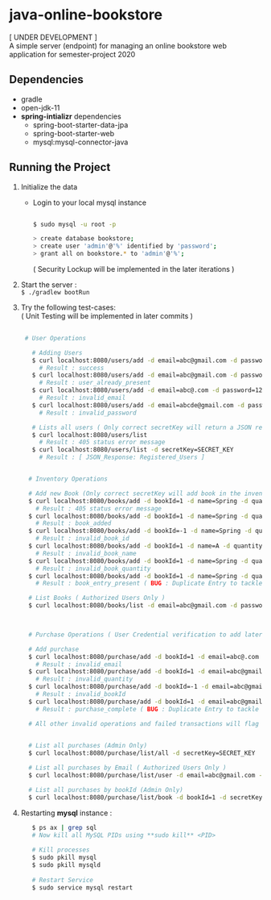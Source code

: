 # java-online-bookstore
[ UNDER DEVELOPMENT ]  
A simple server (endpoint) for managing an online bookstore web application for semester-project 2020

## Dependencies
- gradle
- open-jdk-11
- **spring-intializr** dependencies
  * spring-boot-starter-data-jpa
  * spring-boot-starter-web
  * mysql:mysql-connector-java

## Running the Project
1. Initialize the data
    - Login to your local mysql instance  
      ```bash
      
      $ sudo mysql -u root -p
      
      > create database bookstore;
      > create user 'admin'@'%' identified by 'password';
      > grant all on bookstore.* to 'admin'@'%';
      
      ```
      ( Security Lockup will be implemented in the later iterations )

2. Start the server :  
   ``$ ./gradlew bootRun``
   
3. Try the following test-cases:  
   ( Unit Testing will be implemented in later commits )
   ```bash
      
    # User Operations

      # Adding Users
      $ curl localhost:8080/users/add -d email=abc@gmail.com -d password=12345678
        # Result : success
      $ curl localhost:8080/users/add -d email=abc@gmail.com -d password=12347865
        # Result : user_already_present
      $ curl localhost:8080/users/add -d email=abc@.com -d password=12345678
        # Result : invalid_email
      $ curl localhost:8080/users/add -d email=abcde@gmail.com -d password=1234
        # Result : invalid_password
   
      # Lists all users ( Only correct secretKey will return a JSON response )
      $ curl localhost:8080/users/list
        # Result : 405 status error message
      $ curl localhost:8080/users/list -d secretKey=SECRET_KEY
        # Result : [ JSON_Response: Registered_Users ]

    ```
    ```bash
    
      # Inventory Operations

      # Add new Book (Only correct secretKey will add book in the inventory)
      $ curl localhost:8080/books/add -d bookId=1 -d name=Spring -d quantity=1
        # Result : 405 status error message
      $ curl localhost:8080/books/add -d bookId=1 -d name=Spring -d quantity=1  -d secretKey=SECRET_KEY
        # Result : book_added
      $ curl localhost:8080/books/add -d bookId=-1 -d name=Spring -d quantity=1  -d secretKey=SECRET_KEY
        # Result : invalid_book_id
      $ curl localhost:8080/books/add -d bookId=1 -d name=A -d quantity=1 -d secretKey=SECRET_KEY
        # Result : invalid_book_name
      $ curl localhost:8080/books/add -d bookId=1 -d name=Spring -d quantity=0  -d secretKey=SECRET_KEY
        # Result : invalid_book_quantity
      $ curl localhost:8080/books/add -d bookId=1 -d name=Spring -d quantity=1  -d secretKey=SECRET_KEY
        # Result : book_entry_present ( BUG : Duplicate Entry to tackle later )

      # List Books ( Authorized Users Only )
      $ curl localhost:8080/books/list -d email=abc@gmail.com -d password=12345678
      
    ```
    ```bash

      # Purchase Operations ( User Credential verification to add later )

      # Add purchase
      $ curl localhost:8080/purchase/add -d bookId=1 -d email=abc@.com -d quantity=1
        # Result : invalid_email
      $ curl localhost:8080/purchase/add -d bookId=1 -d email=abc@gmail.com -d quantity=0
        # Result : invalid_quantity
      $ curl localhost:8080/purchase/add -d bookId=-1 -d email=abc@gmail.com -d quantity=1
        # Result : invalid_bookId
      $ curl localhost:8080/purchase/add -d bookId=1 -d email=abc@gmail.com -d quantity=1
        # Result : purchase_complete ( BUG : Duplicate Entry to tackle later )

      # All other invalid operations and failed transactions will flag 'invalid_operation'
      

      # List all purchases (Admin Only)
      $ curl localhost:8080/purchase/list/all -d secretKey=SECRET_KEY

      # List all purchases by Email ( Authorized Users Only )
      $ curl localhost:8080/purchase/list/user -d email=abc@gmail.com -d password=12345678
 
      # List all purchases by bookId (Admin Only)
      $ curl localhost:8080/purchase/list/book -d bookId=1 -d secretKey=SECRET_KEY
 
    ```   

4. Restarting **mysql** instance :
   ```bash
      $ ps ax | grep sql
      # Now kill all MySQL PIDs using **sudo kill** <PID>
      
      # Kill processes
      $ sudo pkill mysql
      $ sudo pkill mysqld
      
      # Restart Service
      $ sudo service mysql restart
   ```
